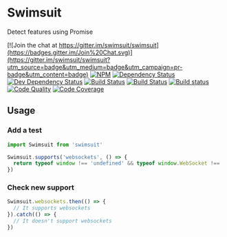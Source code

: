 # Swimsuit

Detect features using Promise

[![Join the chat at https://gitter.im/swimsuit/swimsuit](https://badges.gitter.im/Join%20Chat.svg)](https://gitter.im/swimsuit/swimsuit?utm_source=badge&utm_medium=badge&utm_campaign=pr-badge&utm_content=badge)
[![NPM](https://img.shields.io/npm/v/swimsuit.svg)](https://www.npmjs.com/package/swimsuit)
[![Dependency Status](https://img.shields.io/david/swimsuit/swimsuit.svg)](https://david-dm.org/swimsuit/swimsuit)
[![Dev Dependency Status](https://img.shields.io/david/dev/swimsuit/swimsuit.svg)](https://david-dm.org/swimsuit/swimsuit#info=devDependencies&view=table)
[![Build Status](https://img.shields.io/codeship/1ac0e5b0-a2ba-0132-7804-02cfa213237c.svg)](https://codeship.com/projects/65816/)
[![Build Status](https://travis-ci.org/swimsuit/swimsuit.svg?branch=master)](https://travis-ci.org/swimsuit/swimsuit)
[![Build status](https://ci.appveyor.com/api/projects/status/husqw2o1u2xirdi6?svg=true)](https://ci.appveyor.com/project/eddiemoore/swimsuit)
[![Code Quality](https://img.shields.io/codacy/1673d58a3a564253a83189ba53dd68c6.svg)](https://www.codacy.com/app/swimsuit/swimsuit)
[![Code Coverage](https://img.shields.io/codecov/c/github/swimsuit/swimsuit.svg)](http://codecov.io/github/swimsuit/swimsuit?branch=master)

## Usage

### Add a test

```js
import Swimsuit from 'swimsuit'

Swimsuit.supports('websockets', () => {
  return typeof window !== 'undefined' && typeof window.WebSocket !== 'undefined'
})
```

### Check new support

```js
Swimsuit.websockets.then(() => {
  // It supports websockets
}).catch(() => {
  // It doesn't support websockets
})
```
